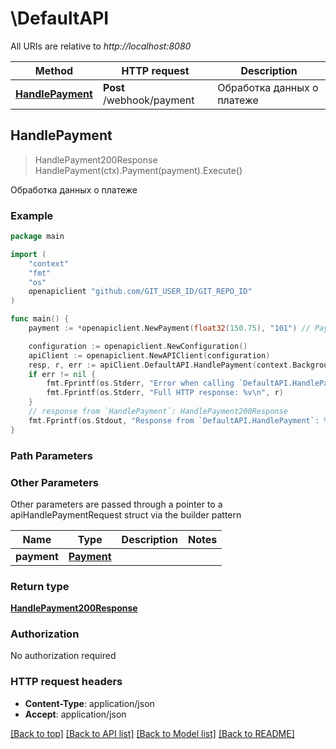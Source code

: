 # \DefaultAPI

All URIs are relative to *http://localhost:8080*

Method | HTTP request | Description
------------- | ------------- | -------------
[**HandlePayment**](DefaultAPI.md#HandlePayment) | **Post** /webhook/payment | Обработка данных о платеже



## HandlePayment

> HandlePayment200Response HandlePayment(ctx).Payment(payment).Execute()

Обработка данных о платеже



### Example

```go
package main

import (
	"context"
	"fmt"
	"os"
	openapiclient "github.com/GIT_USER_ID/GIT_REPO_ID"
)

func main() {
	payment := *openapiclient.NewPayment(float32(150.75), "101") // Payment | 

	configuration := openapiclient.NewConfiguration()
	apiClient := openapiclient.NewAPIClient(configuration)
	resp, r, err := apiClient.DefaultAPI.HandlePayment(context.Background()).Payment(payment).Execute()
	if err != nil {
		fmt.Fprintf(os.Stderr, "Error when calling `DefaultAPI.HandlePayment``: %v\n", err)
		fmt.Fprintf(os.Stderr, "Full HTTP response: %v\n", r)
	}
	// response from `HandlePayment`: HandlePayment200Response
	fmt.Fprintf(os.Stdout, "Response from `DefaultAPI.HandlePayment`: %v\n", resp)
}
```

### Path Parameters



### Other Parameters

Other parameters are passed through a pointer to a apiHandlePaymentRequest struct via the builder pattern


Name | Type | Description  | Notes
------------- | ------------- | ------------- | -------------
 **payment** | [**Payment**](Payment.md) |  | 

### Return type

[**HandlePayment200Response**](HandlePayment200Response.md)

### Authorization

No authorization required

### HTTP request headers

- **Content-Type**: application/json
- **Accept**: application/json

[[Back to top]](#) [[Back to API list]](../README.md#documentation-for-api-endpoints)
[[Back to Model list]](../README.md#documentation-for-models)
[[Back to README]](../README.md)


